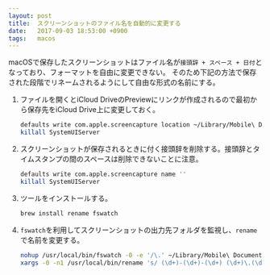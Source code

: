 ```yaml
---
layout: post
title:  スクリーンショットのファイル名を自動的に変更する
date:   2017-09-03 18:53:00 +0900
tags:   macos
---
```


macOSで保存したスクリーンショットはファイル名が`接頭辞 + スペース + 日付`となっており、フォーマットを自由に変更できない。
そのため下記の方法で保存された段階でリネームされるようにして自由な形式の名前にする。

1.  ファイルを開くとiCloud DriveのPreviewにリンクが作成されるので最初から保存先をiCloud Drive上に変更しておく。

    ```sh
    defaults write com.apple.screencapture location ~/Library/Mobile\ Documents/com~apple~Preview/Documents/
    killall SystemUIServer
    ```

2.  スクリーンショットが保存されるときに付く接頭辞を削除する。接頭辞とタイムスタンプの間のスペースは削除できないことに注意。

    ```sh
    defaults write com.apple.screencapture name ''
    killall SystemUIServer
    ```

3.  ツールをインストールする。

    ```sh
    brew install rename fswatch
    ```

4.  `fswatch`を利用してスクリーンショットの出力先フォルダを監視し、`rename`で名前を変更する。

    ```sh
    nohup /usr/local/bin/fswatch -0 -e '/\.' ~/Library/Mobile\ Documents/com~apple~Preview/Documents/ 2>/dev/null |
    xargs -0 -n1 /usr/local/bin/rename 's/ (\d+)-(\d+)-(\d+) (\d+)\.(\d+)\./$1$2$3T$4$5/g' 2>/dev/null 1>&2 &
    ```

